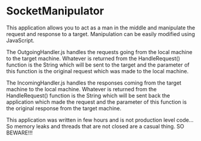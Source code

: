 # SocketManipulator
This application allows you to act as a man in the middle and manipulate the request and response to a target. Manipulation can be easily modified using JavaScript.

The OutgoingHandler.js handles the requests going from the local machine to the target machine. Whatever is returned from the HandleRequest() function is the String which will be sent to the target and the parameter of this function is the original request which was made to the local machine.

The IncomingHandler.js handles the responses coming from the target machine to the local machine. Whatever is returned from the HandleRequest() function is the String which will be sent back the application which made the request and the parameter of this function is the original response from the target machine.

This application was written in few hours and is not production level code... So memory leaks and threads that are not closed are a casual thing. SO BEWARE!!!
